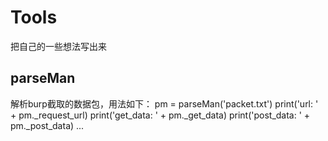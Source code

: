 # Tools
把自己的一些想法写出来

## parseMan
解析burp截取的数据包，用法如下：
pm = parseMan('packet.txt')
print('url: ' + pm._request_url)
print('get_data: ' + pm._get_data)
print('post_data: ' + pm._post_data)
...
